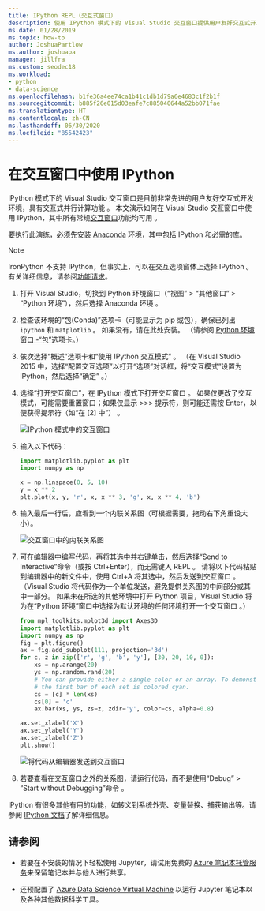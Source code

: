 ```yaml
---
title: IPython REPL（交互式窗口）
description: 使用 IPython 模式下的 Visual Studio 交互窗口提供用户友好交互式开发环境，并具有交互式并行计算功能。
ms.date: 01/28/2019
ms.topic: how-to
author: JoshuaPartlow
ms.author: joshuapa
manager: jillfra
ms.custom: seodec18
ms.workload:
- python
- data-science
ms.openlocfilehash: b1fe36a4ee74ca1b41c1db1d79a6e4683c1f2b1f
ms.sourcegitcommit: b885f26e015d03eafe7c885040644a52bb071fae
ms.translationtype: HT
ms.contentlocale: zh-CN
ms.lasthandoff: 06/30/2020
ms.locfileid: "85542423"
---
```

# <a name="use-ipython-in-the-interactive-window"></a>在交互窗口中使用 IPython

IPython 模式下的 Visual Studio 交互窗口是目前非常先进的用户友好交互式开发环境，具有交互式并行计算功能  。 本文演示如何在 Visual Studio 交互窗口中使用 IPython，其中所有常规[交互窗口](python-interactive-repl-in-visual-studio.md)功能均可用  。

要执行此演练，必须先安装 [Anaconda](https://www.continuum.io) 环境，其中包括 IPython 和必需的库。

> [!Note]
> IronPython 不支持 IPython，但事实上，可以在交互选项窗体上选择 IPython  。 有关详细信息，请参阅[功能请求](https://github.com/Microsoft/PTVS/issues/84)。

1. 打开 Visual Studio，切换到 Python 环境窗口（“视图” > “其他窗口” > “Python 环境”），然后选择 Anaconda 环境     。

2. 检查该环境的“包(Conda)”选项卡（可能显示为 pip 或包），确保已列出 `ipython` 和 `matplotlib`    。 如果没有，请在此处安装。 （请参阅 [Python 环境窗口 -“包”选项卡](python-environments-window-tab-reference.md)。）

3. 依次选择“概述”选项卡和“使用 IPython 交互模式”   。 （在 Visual Studio 2015 中，选择“配置交互选项”以打开“选项”对话框，将“交互模式”设置为 IPython，然后选择“确定”      。）

4. 选择“打开交互窗口”，在 IPython 模式下打开交互窗口   。 如果仅更改了交互模式，可能需要重置窗口；如果仅显示 >>> 提示符，则可能还需按 Enter，以便获得提示符（如“在 [2] 中”）   。

    ![IPython 模式中的交互窗口](media/ipython-repl-03.png)

5. 输入以下代码：

   ```python
   import matplotlib.pyplot as plt
   import numpy as np

   x = np.linspace(0, 5, 10)
   y = x ** 2
   plt.plot(x, y, 'r', x, x ** 3, 'g', x, x ** 4, 'b')
   ```

6. 输入最后一行后，应看到一个内联关系图（可根据需要，拖动右下角重设大小）。

    ![交互窗口中的内联关系图](media/ipython-repl-04.png)

7. 可在编辑器中编写代码，再将其选中并右键单击，然后选择“Send to Interactive”命令（或按 Ctrl+Enter），而无需键入 REPL    。 请将以下代码粘贴到编辑器中的新文件中，使用 Ctrl+A 将其选中，然后发送到交互窗口    。 （Visual Studio 将代码作为一个单位发送，避免提供关系图的中间部分或其中一部分。 如果未在所选的其他环境中打开 Python 项目，Visual Studio 将为在“Python 环境”窗口中选择为默认环境的任何环境打开一个交互窗口   。）

    ```python
    from mpl_toolkits.mplot3d import Axes3D
    import matplotlib.pyplot as plt
    import numpy as np
    fig = plt.figure()
    ax = fig.add_subplot(111, projection='3d')
    for c, z in zip(['r', 'g', 'b', 'y'], [30, 20, 10, 0]):
        xs = np.arange(20)
        ys = np.random.rand(20)
        # You can provide either a single color or an array. To demonstrate this,
        # the first bar of each set is colored cyan.
        cs = [c] * len(xs)
        cs[0] = 'c'
        ax.bar(xs, ys, zs=z, zdir='y', color=cs, alpha=0.8)

    ax.set_xlabel('X')
    ax.set_ylabel('Y')
    ax.set_zlabel('Z')
    plt.show()
    ```

    ![将代码从编辑器发送到交互窗口](media/ipython-repl-05.png)

8. 若要查看在交互窗口之外的关系图，请运行代码，而不是使用“Debug” > “Start without Debugging”命令    。

IPython 有很多其他有用的功能，如转义到系统外壳、变量替换、捕获输出等。请参阅 [IPython 文档](https://ipython.org/documentation.html)了解详细信息。

## <a name="see-also"></a>请参阅

- 若要在不安装的情况下轻松使用 Jupyter，请试用免费的 [Azure 笔记本托管服务](https://notebooks.azure.com/)来保留笔记本并与他人进行共享。

- 还预配置了 [Azure Data Science Virtual Machine](/azure/machine-learning/data-science-virtual-machine/overview) 以运行 Jupyter 笔记本以及各种其他数据科学工具。
